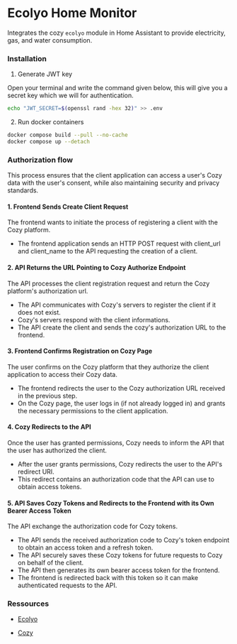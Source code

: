 # Ecolyo Home Monitor

Integrates the cozy `ecolyo` module in Home Assistant to provide electricity, gas, and water consumption.

### Installation

1. Generate JWT key

Open your terminal and write the command given below, this will give you a secret key which we will for authentication.

```sh
echo "JWT_SECRET=$(openssl rand -hex 32)" >> .env
```

2. Run docker containers

```sh
docker compose build --pull --no-cache
docker compose up --detach
```

### Authorization flow

This process ensures that the client application can access a user's Cozy data with the user's consent, while also maintaining security and privacy standards.

#### 1. Frontend Sends Create Client Request

The frontend wants to initiate the process of registering a client with the Cozy platform.

- The frontend application sends an HTTP POST request with client_url and client_name to the API requesting the creation of a client.

#### 2. API Returns the URL Pointing to Cozy Authorize Endpoint

The API processes the client registration request and return the Cozy platform's authorization url.

- The API communicates with Cozy's servers to register the client if it does not exist.
- Cozy's servers respond with the client informations.
- The API create the client and sends the cozy's authorization URL to the frontend.

#### 3. Frontend Confirms Registration on Cozy Page

The user confirms on the Cozy platform that they authorize the client application to access their Cozy data.

- The frontend redirects the user to the Cozy authorization URL received in the previous step.
- On the Cozy page, the user logs in (if not already logged in) and grants the necessary permissions to the client application.

#### 4. Cozy Redirects to the API

Once the user has granted permissions, Cozy needs to inform the API that the user has authorized the client.

- After the user grants permissions, Cozy redirects the user to the API's redirect URI.
- This redirect contains an authorization code that the API can use to obtain access tokens.

#### 5. API Saves Cozy Tokens and Redirects to the Frontend with its Own Bearer Access Token

The API exchange the authorization code for Cozy tokens.

- The API sends the received authorization code to Cozy's token endpoint to obtain an access token and a refresh token.
- The API securely saves these Cozy tokens for future requests to Cozy on behalf of the client.
- The API then generates its own bearer access token for the frontend.
- The frontend is redirected back with this token so it can make authenticated requests to the API.

### Ressources

- [Ecolyo](https://forge.grandlyon.com/web-et-numerique/factory/llle_project/ecolyo)

- [Cozy](https://docs.cozy.io/en/cozy-stack/mango/)

